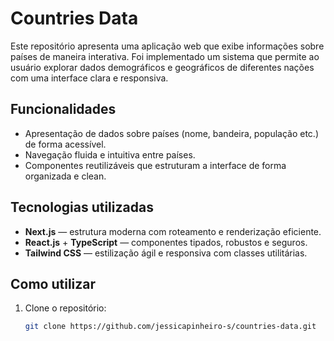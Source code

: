 # Countries Data

Este repositório apresenta uma aplicação web que exibe informações sobre países de maneira interativa. Foi implementado um sistema que permite ao usuário explorar dados demográficos e geográficos de diferentes nações com uma interface clara e responsiva.

##  Funcionalidades
- Apresentação de dados sobre países (nome, bandeira, população etc.) de forma acessível.
- Navegação fluida e intuitiva entre países.
- Componentes reutilizáveis que estruturam a interface de forma organizada e clean.

##  Tecnologias utilizadas
- **Next.js** — estrutura moderna com roteamento e renderização eficiente.  
- **React.js** + **TypeScript** — componentes tipados, robustos e seguros.  
- **Tailwind CSS** — estilização ágil e responsiva com classes utilitárias.

##  Como utilizar
1. Clone o repositório:
   ```bash
   git clone https://github.com/jessicapinheiro-s/countries-data.git
